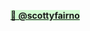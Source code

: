 <mark class="active-scott-fairnington" style="background: #BBFABBA6;"><strong><a href="Scott Fairnington" class="internal-link">👋 @scottyfairno</a></strong></mark>